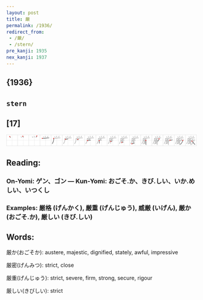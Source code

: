 ```yaml
---
layout: post
title: 厳
permalink: /1936/
redirect_from:
 - /厳/
 - /stern/
pre_kanji: 1935
nex_kanji: 1937
---
```


## {1936}

## `stern`

## [17]

<div class="stroke"><img src="../images/E58EB3.png" /></div>

## Reading:

### On-Yomi: ゲン、ゴン &mdash; Kun-Yomi: おごそ.か、きび.しい、いか.めしい、いつくし

### Examples: 厳格 (げんかく), 厳重 (げんじゅう), 威厳 (いげん), 厳か (おごそ.か), 厳しい (きび.しい)

## Words:

厳か(おごそか): austere, majestic, dignified, stately, awful, impressive

厳密(げんみつ): strict, close

厳重(げんじゅう): strict, severe, firm, strong, secure, rigour

厳しい(きびしい): strict
